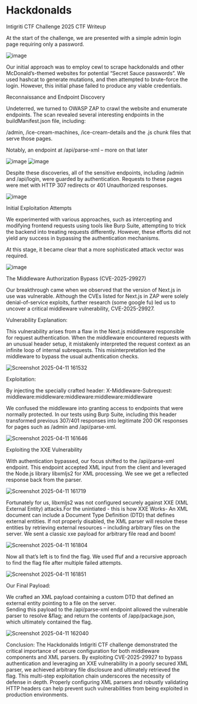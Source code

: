 # Hackdonalds

Intigriti CTF Challenge 2025 CTF Writeup

At the start of the challenge, we are presented with a simple admin login page requiring only a password.  

 ![image](https://github.com/user-attachments/assets/f9f29de0-22b8-46e8-bcab-7c8dcd8d076c)


Our initial approach was to employ cewl to scrape hackdonalds and other McDonald’s-themed websites for potential “Secret Sauce passwords”. We used hashcat to generate mutations, and then attempted to brute-force the login. However, this initial phase failed to produce any viable credentials.  


Reconnaissance and Endpoint Discovery 

Undeterred, we turned to OWASP ZAP to crawl the website and enumerate endpoints. The scan revealed several interesting endpoints in the buildManifest.json file, including: 

/admin, /ice-cream-machines, /ice-cream-details and the .js chunk files that serve those pages.  

Notably, an endpoint at /api/parse-xml – more on that later 

![image](https://github.com/user-attachments/assets/f6e4db69-9165-4288-b68e-3d24af914b26)
![image](https://github.com/user-attachments/assets/5315b9e2-289a-4e8d-b995-9f0f187522d5)


Despite these discoveries, all of the sensitive endpoints, including /admin and /api/login, were guarded by authentication. Requests to these pages were met with HTTP 307 redirects or 401 Unauthorized responses. 

  
![image](https://github.com/user-attachments/assets/b30cae0e-d8df-4e19-a972-c47a1959b440)

 

Initial Exploitation Attempts 

We experimented with various approaches, such as intercepting and modifying frontend requests using tools like Burp Suite, attempting to trick the backend into treating requests differently. However, these efforts did not yield any success in bypassing the authentication mechanisms. 

At this stage, it became clear that a more sophisticated attack vector was required. 

![image](https://github.com/user-attachments/assets/578057f9-353c-41ba-a3e4-00b6fe3cfd76)
  

The Middleware Authorization Bypass (CVE-2025-29927) 

Our breakthrough came when we observed that the version of Next.js in use was vulnerable. Although the CVEs listed for Next.js in ZAP were solely denial-of-service exploits, further research (some google fu) led us to uncover a critical middleware vulnerability, CVE-2025-29927. 

Vulnerability Explanation: 

This vulnerability arises from a flaw in the Next.js middleware responsible for request authentication. When the middleware encountered requests with an unusual header setup, it mistakenly interpreted the request context as an infinite loop of internal subrequests. This misinterpretation led the middleware to bypass the usual authentication checks. 



![Screenshot 2025-04-11 161532](https://github.com/user-attachments/assets/13f746e8-e0f2-4786-8e23-2e1e856dd55c)


Exploitation: 

By injecting the specially crafted header: 
X-Middleware-Subrequest: middleware:middleware:middleware:middleware:middleware 

We confused the middleware into granting access to endpoints that were normally protected. In our tests using Burp Suite, including this header transformed previous 307/401 responses into legitimate 200 OK responses for pages such as /admin and /api/parse-xml. 

  
![Screenshot 2025-04-11 161646](https://github.com/user-attachments/assets/db4fa2aa-0d63-4dd1-a184-f8b70b63243b)

  

Exploiting the XXE Vulnerability 

With authentication bypassed, our focus shifted to the /api/parse-xml endpoint. This endpoint accepted XML input from the client and leveraged the Node.js library libxmljs2 for XML processing. We see we get a reflected response back from the parser. 


 ![Screenshot 2025-04-11 161719](https://github.com/user-attachments/assets/efc84bd7-bd9e-4f57-8f62-5a51f84d19f8)
 

Fortunately for us, libxmljs2 was not configured securely against XXE (XML External Entity) attacks.For the unintiated - this is how XXE Works-
An XML document can include a Document Type Definition (DTD) that defines external entities. If not properly disabled, the XML parser will resolve these entities by retrieving external resources – including arbitrary files on the server. We sent a classic xxe payload for arbitrary file read and boom! 

 
![Screenshot 2025-04-11 161804](https://github.com/user-attachments/assets/816d32a5-e214-4fd4-aa2d-facb9326e80a)

  

Now all that’s left is to find the flag. We used ffuf and a recursive approach to find the flag file after multiple failed attempts. 

 
![Screenshot 2025-04-11 161851](https://github.com/user-attachments/assets/ff22a964-dda3-4035-ab31-82c6ccb764b7)

 

Our Final Payload: 

We crafted an XML payload containing a custom DTD that defined an external entity pointing to a file on the server.  
Sending this payload to the /api/parse-xml endpoint allowed the vulnerable parser to resolve &flag; and return the contents of /app/package.json, which ultimately contained the flag. 

![Screenshot 2025-04-11 162040](https://github.com/user-attachments/assets/f086ffd9-dc77-49d4-9322-c4a0b393ff63)

Conclusion:
The Hackdonalds Intigriti CTF challenge demonstrated the critical importance of secure configuration for both middleware components and XML parsers. By exploiting CVE-2025-29927 to bypass authentication and leveraging an XXE vulnerability in a poorly secured XML parser, we achieved arbitrary file disclosure and ultimately retrieved the flag. This multi-step exploitation chain underscores the necessity of defense in depth. Properly configuring XML parsers and robustly validating HTTP headers can help prevent such vulnerabilities from being exploited in production environments. 
